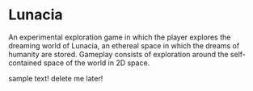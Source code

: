 # Lunacia
 An experimental exploration game in which the player explores the dreaming world of Lunacia, an ethereal space in which the dreams of humanity are stored. Gameplay consists of exploration around the self-contained space of the world in 2D space.

sample text! delete me later!
